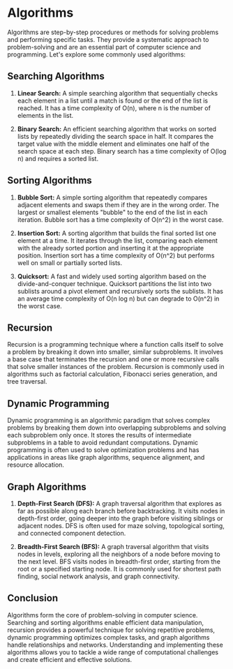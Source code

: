 # Algorithms

Algorithms are step-by-step procedures or methods for solving problems and performing specific tasks. They provide a systematic approach to problem-solving and are an essential part of computer science and programming. Let's explore some commonly used algorithms:

## Searching Algorithms

1. **Linear Search:** A simple searching algorithm that sequentially checks each element in a list until a match is found or the end of the list is reached. It has a time complexity of O(n), where n is the number of elements in the list.

2. **Binary Search:** An efficient searching algorithm that works on sorted lists by repeatedly dividing the search space in half. It compares the target value with the middle element and eliminates one half of the search space at each step. Binary search has a time complexity of O(log n) and requires a sorted list.

## Sorting Algorithms

1. **Bubble Sort:** A simple sorting algorithm that repeatedly compares adjacent elements and swaps them if they are in the wrong order. The largest or smallest elements "bubble" to the end of the list in each iteration. Bubble sort has a time complexity of O(n^2) in the worst case.

2. **Insertion Sort:** A sorting algorithm that builds the final sorted list one element at a time. It iterates through the list, comparing each element with the already sorted portion and inserting it at the appropriate position. Insertion sort has a time complexity of O(n^2) but performs well on small or partially sorted lists.

3. **Quicksort:** A fast and widely used sorting algorithm based on the divide-and-conquer technique. Quicksort partitions the list into two sublists around a pivot element and recursively sorts the sublists. It has an average time complexity of O(n log n) but can degrade to O(n^2) in the worst case.

## Recursion

Recursion is a programming technique where a function calls itself to solve a problem by breaking it down into smaller, similar subproblems. It involves a base case that terminates the recursion and one or more recursive calls that solve smaller instances of the problem. Recursion is commonly used in algorithms such as factorial calculation, Fibonacci series generation, and tree traversal.

## Dynamic Programming

Dynamic programming is an algorithmic paradigm that solves complex problems by breaking them down into overlapping subproblems and solving each subproblem only once. It stores the results of intermediate subproblems in a table to avoid redundant computations. Dynamic programming is often used to solve optimization problems and has applications in areas like graph algorithms, sequence alignment, and resource allocation.

## Graph Algorithms

1. **Depth-First Search (DFS):** A graph traversal algorithm that explores as far as possible along each branch before backtracking. It visits nodes in depth-first order, going deeper into the graph before visiting siblings or adjacent nodes. DFS is often used for maze solving, topological sorting, and connected component detection.

2. **Breadth-First Search (BFS):** A graph traversal algorithm that visits nodes in levels, exploring all the neighbors of a node before moving to the next level. BFS visits nodes in breadth-first order, starting from the root or a specified starting node. It is commonly used for shortest path finding, social network analysis, and graph connectivity.

## Conclusion

Algorithms form the core of problem-solving in computer science. Searching and sorting algorithms enable efficient data manipulation, recursion provides a powerful technique for solving repetitive problems, dynamic programming optimizes complex tasks, and graph algorithms handle relationships and networks. Understanding and implementing these algorithms allows you to tackle a wide range of computational challenges and create efficient and effective solutions.